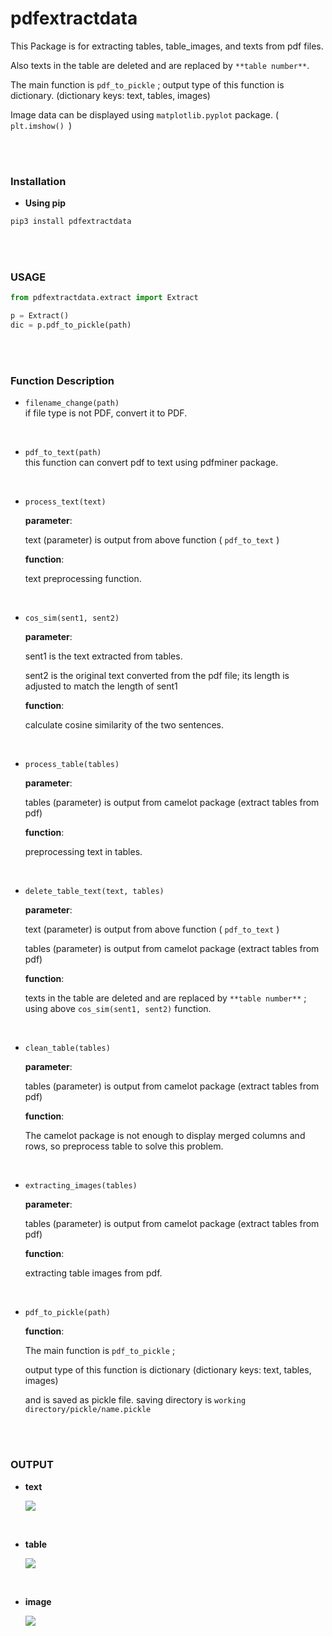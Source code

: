 # pdfextractdata
This Package is for extracting tables, table_images, and texts from pdf files.

Also texts in the table are deleted and are replaced by `**table number**`.

The main function is `pdf_to_pickle` ; output type of this function is dictionary. (dictionary keys: text, tables, images)

Image data can be displayed using `matplotlib.pyplot` package. ( `plt.imshow() `)

<br><br>

### Installation

- **Using pip**

```bash
pip3 install pdfextractdata
```

<br>

<br>

### USAGE

```python
from pdfextractdata.extract import Extract

p = Extract()
dic = p.pdf_to_pickle(path)
```

<br><br>

### Function Description

- `filename_change(path)`  
  if file type is not PDF, convert it to PDF.

<br>

- `pdf_to_text(path)`  
  this function can convert pdf to text using pdfminer package.

<br>

- `process_text(text)`

  **parameter**:

  text (parameter) is output from above function ( `pdf_to_text` )

  **function**:

  text preprocessing function.

<br>

- `cos_sim(sent1, sent2)`

  **parameter**:

  sent1 is the text extracted from tables.

  sent2 is the original text converted from the pdf file; its length is adjusted to match the length of sent1

  **function**:

  calculate cosine similarity of the two sentences.

<br>

- `process_table(tables)`

  **parameter**: 

  tables (parameter) is output from camelot package (extract tables from pdf)

  **function**: 

  preprocessing text in tables.

<br>

- `delete_table_text(text, tables)`

  **parameter**: 

  text (parameter) is output from above function ( `pdf_to_text` )

  tables (parameter) is output from camelot package (extract tables from pdf)

  **function**: 

  texts in the table are deleted and are replaced by `**table number**` ; using above `cos_sim(sent1, sent2)` function.

<br>

- `clean_table(tables)`

  **parameter**:

  tables (parameter) is output from camelot package (extract tables from pdf)

  **function**:

  The camelot package is not enough to display merged columns and rows, so preprocess table to solve this problem.

<br>

- `extracting_images(tables)`

  **parameter**:

  tables (parameter) is output from camelot package (extract tables from pdf)

  **function**:

  extracting table images from pdf.

<br>

- `pdf_to_pickle(path)`

  **function**:

  The main function is `pdf_to_pickle` ; 

  output type of this function is dictionary (dictionary keys: text, tables, images)

  and is saved as pickle file. saving directory is `working directory/pickle/name.pickle`


<br><br>

### OUTPUT

- **text**

  ![](https://user-images.githubusercontent.com/17154958/58078788-84aced80-7bea-11e9-9ff8-ff76f7fd4185.png)

<br>

- **table**

  ![](https://user-images.githubusercontent.com/17154958/58078856-ad34e780-7bea-11e9-99ab-50940c1e6ac6.png)

<br>

- **image**

  ![](https://user-images.githubusercontent.com/17154958/58079338-becabf00-7beb-11e9-8492-30bada1dae05.png)

